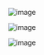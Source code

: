 ![image](https://github.com/UbaydullohML/VS-Projects/assets/75980506/565247bc-3653-494e-b033-87a6e2028ee1)

![image](https://github.com/UbaydullohML/VS-Projects/assets/75980506/87261c90-9e18-44a3-b87d-338fe58efd96)

![image](https://github.com/UbaydullohML/VS-Projects/assets/75980506/ed739e3b-6a05-4a84-b88d-fb7a1f23eaef)
